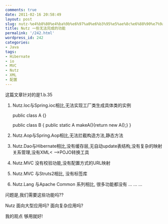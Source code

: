 ```yaml
---
comments: true
date: 2011-02-16 20:58:49
layout: post
slug: nutz-%e4%b8%80%e4%ba%9b%e6%97%a0%e6%b3%95%e5%ae%8c%e6%88%90%e7%9a%84%e5%8a%9f%e8%83%bd
title: Nutz 一些无法完成的功能
permalink: '/242.html'
wordpress_id: 242
categories:
- Java
tags:
- Hibernate
- io
- MVC
- Nutz
- XML
- 配置
---
```


这篇文章针对的是1.b.35

1. Nutz.Ioc与Spring.ioc相比,无法实现工厂类生成具体类的实例

    
    
    public class A {}
    
    public class B {
        public static A makeA(){return new A();}
    }
    


2. Nutz.Aop与Spring.Aop相比,无法拦截构造方法,静态方法
3. Nutz.Dao与Hibernate相比,没有缓存层,无自动update表结构,没有复杂的映射关系管理,没有XML< -->POJO转换工具
4. Nutz.MVC 没有校验功能,没有配置方式的URL映射
5. Nutz.MVC 与Struts2相比, 没有标签库
6. Nutz.Lang 与Apache Common 系列相比, 很多功能都没有
... ... ...

问题是,我们需要这些功能吗??

Nutz 面向大型应用吗? 面向复杂应用吗?

我的观点 够用就好!
